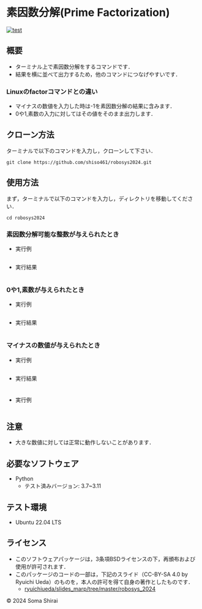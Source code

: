 # 素因数分解(Prime Factorization)
[![test](https://github.com/shiso461/robosys2024/actions/workflows/test.yml/badge.svg)](https://github.com/shiso461/robosys2024/actions/workflows/test.yml)

## 概要

- ターミナル上で素因数分解をするコマンドです．
- 結果を横に並べて出力するため，他のコマンドにつなげやすいです．
### Linuxのfactorコマンドとの違い
- マイナスの数値を入力した時は-1を素因数分解の結果に含みます．
- 0や1,素数の入力に対してはその値をそのまま出力します．

## クローン方法

 ターミナルで以下のコマンドを入力し，クローンして下さい．
 
 ```
 git clone https://github.com/shiso461/robosys2024.git
 ```

## 使用方法

 まず，ターミナルで以下のコマンドを入力し，ディレクトリを移動してください．
 ```
 cd robosys2024
 ```
### 素因数分解可能な整数が与えられたとき
- 実行例
 ```
 
 ```
- 実行結果
 ```
 
 ```
### 0や1,素数が与えられたとき
- 実行例
 ```

 ```
- 実行結果
 ```

 ```
### マイナスの数値が与えられたとき
- 実行例
 ```
 
 ```
- 実行結果
 ```

 ```
### 
- 実行例
 ```
 
 ```

## 注意
- 大きな数値に対しては正常に動作しないことがあります．

## 必要なソフトウェア
- Python
	- テスト済みバージョン: 3.7~3.11

## テスト環境
- Ubuntu 22.04 LTS

## ライセンス
- このソフトウェアパッケージは，3条項BSDライセンスの下，再頒布および使用が許可されます．
- このパッケージのコードの一部は，下記のスライド（CC-BY-SA 4.0 by Ryuichi Ueda）のものを，本人の許可を得て自身の著作としたものです．
    - [ryuichiueda/slides_marp/tree/master/robosys_2024](https://github.com/ryuichiueda/slides_marp/tree/master/robosys2024)

© 2024 Soma Shirai 
